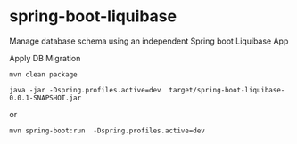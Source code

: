 # spring-boot-liquibase
Manage database schema using an independent Spring boot Liquibase App

Apply DB Migration

```mvn clean package```

```java -jar -Dspring.profiles.active=dev  target/spring-boot-liquibase-0.0.1-SNAPSHOT.jar```

or

```mvn spring-boot:run  -Dspring.profiles.active=dev```